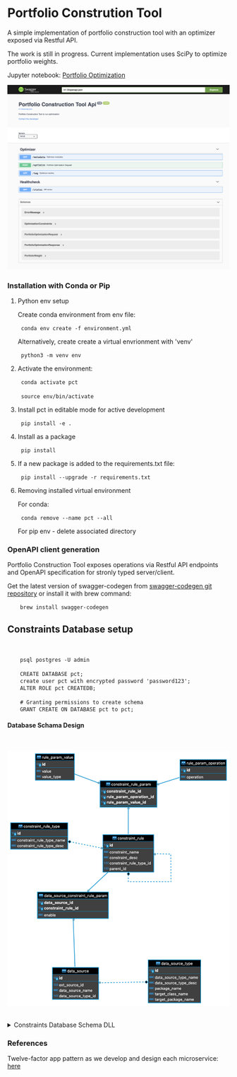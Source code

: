 # Portfolio Constrution Tool

A simple implementation of portfolio construction tool with an optimizer exposed via Restful API.

The work is still in progress. Current implementation uses SciPy to optimize portfolio weights.

Jupyter notebook: [Portfolio Optimization](https://nbviewer.jupyter.org/github/yev-dev/portfolio-construction-tool/blob/main/notebooks/portfolio_optimization.ipynb)

![Portfolio Construction API](https://github.com/yev-dev/portfolio-construction-tool/blob/main/doc/portfolio-construction-api-swagger.png?raw=true)

### Installation with Conda or Pip

1. Python env setup

   Create conda environment from env file:

        conda env create -f environment.yml

    Alternatively, create create a virtual envrionment with 'venv'

        python3 -m venv env
        

2. Activate the environment:

        conda activate pct

        source env/bin/activate


3. Install pct in editable mode for active development

        pip install -e .

4. Install as a package

        pip install

5. If a new package is added to the requirements.txt file:
   

        pip install --upgrade -r requirements.txt

6. Removing installed virtual environment

    For conda:

        conda remove --name pct --all

    For pip env - delete associated directory

### OpenAPI client generation 

Portfolio Construction Tool exposes operations via Restful API endpoints and OpenAPI specification for stronly typed server/client.

Get the latest version of swagger-codegen from [swagger-codegen git repository](https://github.com/swagger-api/swagger-codegen) or install it with brew command:

        brew install swagger-codegen



## Constraints Database setup
</br>


        psql postgres -U admin
        
        CREATE DATABASE pct;
        create user pct with encrypted password 'password123';
        ALTER ROLE pct CREATEDB;

        # Granting permissions to create schema
        GRANT CREATE ON DATABASE pct to pct;

#### Database Schama Design
</br>

![Portfolio Construction API](https://github.com/yev-dev/portfolio-construction-tool/blob/main/doc/constraints-db-schema.png?raw=true)

</br>

<details>
<summary>Constraints Database Schema DLL</summary>
<br>
	CREATE SCHEMA IF NOT EXISTS pct AUTHORIZATION pct;

	
	create table rule_param_value (
        id integer generated by default as identity (start with 1),
        value varchar(50) not null,
        value_type varchar(25) not null,
        primary key (id)
    );
    
    
    create table rule_param_operation (
        id integer generated by default as identity (start with 1),
        operation varchar(25) not null,
        primary key (id)
    );

	
    create table constraint_rule_type (
        id integer generated by default as identity (start with 1),
        constraint_rule_type_name varchar(75) not null,
        constraint_rule_type_desc varchar(150) null,
        primary key (id)
    );
   
    create table constraint_rule (
        id integer generated by default as identity (start with 1),
        constraint_name varchar(75) not null,
        constraint_desc varchar(500) null,
        constraint_rule_type_id integer not null,
        parent_id integer null,
        primary key (id),
        foreign key(parent_id) references constraint_rule (id),
        foreign key(constraint_rule_type_id) references constraint_rule_type (id)
    );
    

    create table data_source_type (
        id integer generated by default as identity (start with 1),
        data_source_type_name varchar(75) not null,
        data_source_type_desc varchar(20) null,
        package_name varchar(150) null,
        target_class_name varchar(150) null,
        target_package_name varchar(150) null,
        primary key (id)
    );
    
    create table data_source (
        id integer generated by default as identity (start with 1),
        ext_source_id integer not null,
        data_source_name varchar(75) not null,
        data_source_type_id integer not null,
        primary key (id),
        foreign key(data_source_type_id) references data_source_type (id)
    );
	

   create table constraint_rule_param (
        constraint_rule_id integer not null,
        rule_param_operation_id integer not null,
        rule_param_value_id integer not null,
        primary key (constraint_rule_id, rule_param_operation_id, rule_param_value_id),
        foreign key(constraint_rule_id) references constraint_rule (id),
        foreign key(rule_param_operation_id) references rule_param_operation (id),
        foreign key(rule_param_value_id) references rule_param_value (id)
    );
    
    create table data_source_constraint_rule_param (
    	data_source_id integer not null,
    	constraint_rule_id integer not null,
        enable char(1) not null,
        primary key (data_source_id, constraint_rule_id ),
        foreign key(data_source_id) references data_source (id),
        foreign key(constraint_rule_id) references constraint_rule (id)
    );

	drop table if exists data_source_constraint_rule_param;
	drop table if exists constraint_rule_param;
	drop table if exists data_source_type;
	drop table if exists constraint_rule_type;
	drop table if exists rule_param_value;
	drop table if exists rule_param_operation;
	drop table if exists constraint_rule;
	drop table if exists data_source;


</details>

### References

Twelve-factor app pattern as we develop and design each microservice: [here](https://12factor.net)